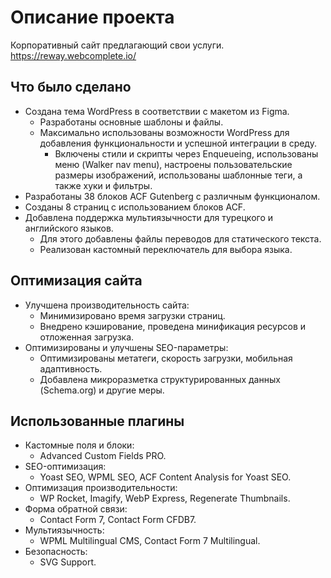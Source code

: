 

# Описание проекта

Корпоративный сайт предлагающий свои услуги.  
https://reway.webcomplete.io/

## Что было сделано

- Создана тема WordPress в соответствии с макетом из Figma.
  - Разработаны основные шаблоны и файлы.
  - Максимально использованы возможности WordPress для добавления функциональности и успешной интеграции в среду.
    - Включены стили и скрипты через Enqueueing, использованы меню (Walker nav menu), настроены пользовательские размеры изображений, использованы шаблонные теги, а также хуки и фильтры.
- Разработаны 38 блоков ACF Gutenberg с различным функционалом.
- Созданы 8 страниц с использованием блоков ACF.
- Добавлена поддержка мультиязычности для турецкого и английского языков.
  - Для этого добавлены файлы переводов для статического текста.
  - Реализован кастомный переключатель для выбора языка.

## Оптимизация сайта

- Улучшена производительность сайта:
  - Минимизировано время загрузки страниц.
  - Внедрено кэширование, проведена минификация ресурсов и отложенная загрузка.
- Оптимизированы и улучшены SEO-параметры:
  - Оптимизированы метатеги, скорость загрузки, мобильная адаптивность.
  - Добавлена микроразметка структурированных данных (Schema.org) и другие меры.

## Использованные плагины

- Кастомные поля и блоки:
  - Advanced Custom Fields PRO.
- SEO-оптимизация:
  - Yoast SEO, WPML SEO, ACF Content Analysis for Yoast SEO.
- Оптимизация производительности:
  - WP Rocket, Imagify, WebP Express, Regenerate Thumbnails.
- Форма обратной связи:
  - Contact Form 7, Contact Form CFDB7.
- Мультиязычность:
  - WPML Multilingual CMS, Contact Form 7 Multilingual.
- Безопасность:
  - SVG Support.







